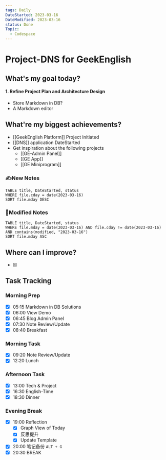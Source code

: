 ```yaml
---
tags: Daily
DateStarted: 2023-03-16
DateModified: 2023-03-16
status: Done
Topic:
  - Codespace
---
```


# Project-DNS for GeekEnglish

## What's my goal today?

#### 1. Refine Project Plan and Architecture Design

- Store Markdown in DB?
- A Markdown editor

## What're my biggest achievements?

- [[GeekEnglish Platform]] Project Initiated
- [[DNS]] application DateStarted
- Get inspiration about the following projects
  - [[GE-Admin Panel]]
  - [[GE App]]
  - [[GE Miniprogram]]

### ✍️New Notes

```dataview
TABLE title, DateStarted, status
WHERE file.cday = date(2023-03-16)
SORT file.mday DESC
```

### 📝Modified Notes

```dataview
TABLE title, DateStarted, status
WHERE file.mday = date(2023-03-16) AND file.cday != date(2023-03-16) AND contains(modified, "2023-03-16")
SORT file.mday ASC
```

## Where can I improve?

- [x]

## Task Tracking

### Morning Prep

- [x] 05:15 Markdown in DB Solutions
- [x] 06:00 View Demo
- [x] 06:45 Blog Admin Panel
- [x] 07:30 Note Review/Update
- [x] 08:40 Breakfast

### Morning Task

- [x] 09:20 Note Review/Update
- [x] 12:20 Lunch

### Afternoon Task

- [x] 13:00 Tech & Project
- [x] 16:30 English-Time
- [x] 18:30 Dinner

### Evening Break

- [x] 19:00 Reflection
  - [x] Graph View of Today
  - [x] 反思提升
  - [x] Update Template
- [x] 20:00 笔记备份 `ALT + G`
- [x] 20:30 BREAK
